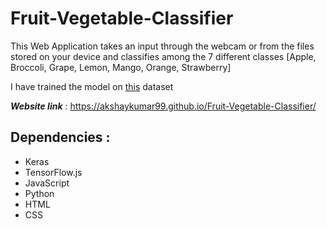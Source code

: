 # Fruit-Vegetable-Classifier
This Web Application takes an input through the webcam or from the files stored on your device and classifies among the 7 different classes [Apple, Broccoli, Grape, Lemon, Mango, Orange, Strawberry]

I have trained the model on [this](https://www.kaggle.com/jorgebailon/fruits-vegetables) dataset

***Website link*** : https://akshaykumar99.github.io/Fruit-Vegetable-Classifier/

## Dependencies :
* Keras
* TensorFlow.js
* JavaScript
* Python
* HTML
* CSS
